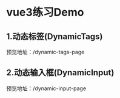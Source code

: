# vue3练习Demo
## 1.动态标签(DynamicTags)
预览地址：/dynamic-tags-page

## 2.动态输入框(DynamicInput)
预览地址：/dynamic-input-page

